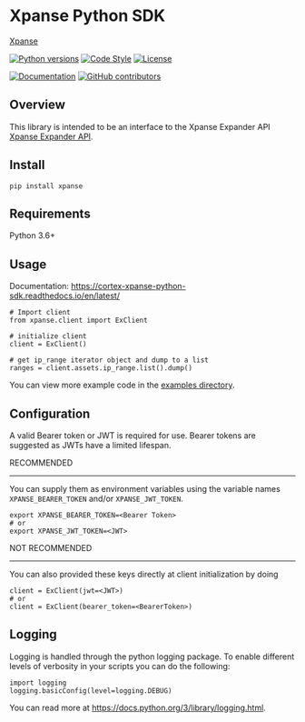 Xpanse Python SDK
==================
[Xpanse](https://github.com/PaloAltoNetworks/cortex-xpanse-python-sdk/blob/main/docs/_source/_static/xpanse_banner.png?raw=true|width=400)


[![Python versions](https://img.shields.io/badge/python-3.6%20%7C%203.7%20%7C%203.8-blueviolet)](https://pypi.python.org/pypi/xpanse)
[![Code Style](https://img.shields.io/badge/code%20style-black-000000.svg)](https://github.com/psf/black)
[![License](https://img.shields.io/pypi/l/xpanse)](https://github.com/PaloAltoNetworks/cortex-xpanse-python-sdk/blob/main/LICENSE)

[![Documentation](https://img.shields.io/badge/docs-latest-brightgreen.svg)](http://cortex-xpanse-python-sdk.readthedocs.io/en/latest/?badge=latest)
[![GitHub contributors](https://img.shields.io/github/contributors/PaloAltoNetworks/cortex-xpanse-python-sdk)](https://github.com/PaloAltoNetworks/cortex-xpanse-python-sdk/graphs/contributors)


Overview
--------

This library is intended to be an interface to the Xpanse Expander API [Xpanse Expander API](/https://knowledgebase.xpanse.co/expander-apis).

Install
-------

    pip install xpanse

Requirements
------------

Python 3.6+

Usage
-----
Documentation: https://cortex-xpanse-python-sdk.readthedocs.io/en/latest/

    # Import client
    from xpanse.client import ExClient

    # initialize client
    client = ExClient()

    # get ip_range iterator object and dump to a list
    ranges = client.assets.ip_range.list().dump()

You can view more example code in the [examples directory](https://github.com/PaloAltoNetworks/cortex-xpanse-python-sdk/tree/main/examples).

Configuration
-------------

A valid Bearer token or JWT is required for use. Bearer tokens are suggested as JWTs have a limited lifespan. 

RECOMMENDED
***********
You can supply them as environment variables using the variable names ``XPANSE_BEARER_TOKEN`` and/or ``XPANSE_JWT_TOKEN``.

    export XPANSE_BEARER_TOKEN=<Bearer Token>
    # or
    export XPANSE_JWT_TOKEN=<JWT>
    

NOT RECOMMENDED
***************
You can also provided these keys directly at client initialization by doing

    client = ExClient(jwt=<JWT>)
    # or
    client = ExClient(bearer_token=<BearerToken>) 

Logging
-------
Logging is handled through the python logging package. To enable different levels of verbosity in your scripts you can do the following:

    import logging
    logging.basicConfig(level=logging.DEBUG)

You can read more at https://docs.python.org/3/library/logging.html.
